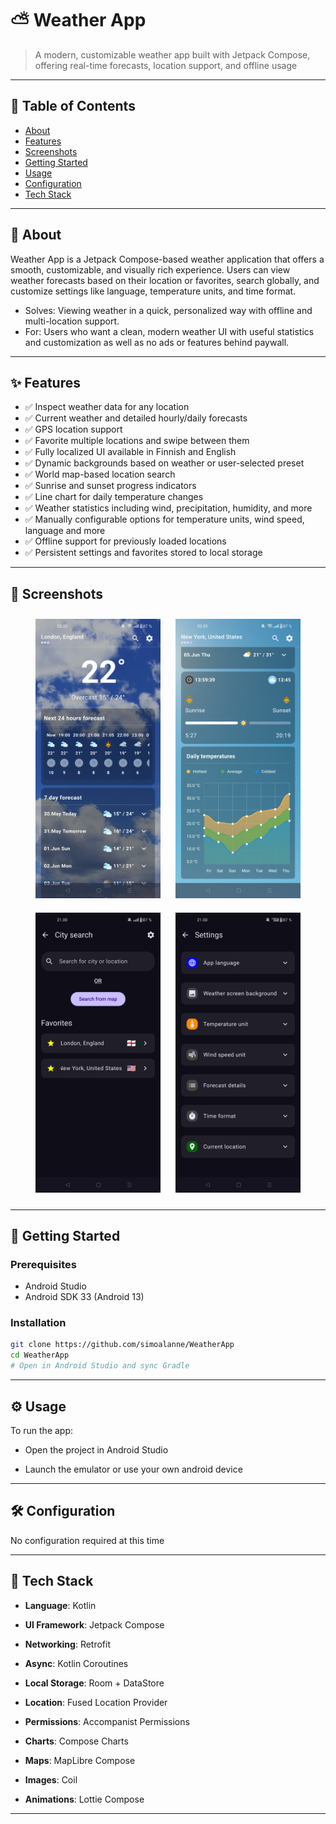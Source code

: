 # ⛅ Weather App

> A modern, customizable weather app built with Jetpack Compose, offering real-time forecasts, location support, and offline usage

---

## 🧠 Table of Contents

- [About](#about)
- [Features](#features)
- [Screenshots](#screenshots)
- [Getting Started](#getting-started)
- [Usage](#usage)
- [Configuration](#configuration)
- [Tech Stack](#tech-stack)

---

## 📖 About

Weather App is a Jetpack Compose-based weather application that offers a smooth, customizable, and visually rich experience. Users can view weather forecasts based on their location or favorites, search globally, and customize settings like language, temperature units, and time format.

- Solves: Viewing weather in a quick, personalized way with offline and multi-location support.
- For: Users who want a clean, modern weather UI with useful statistics and customization as well as no ads or features behind paywall.

---

## ✨ Features

- ✅ Inspect weather data for any location
- ✅ Current weather and detailed hourly/daily forecasts
- ✅ GPS location support
- ✅ Favorite multiple locations and swipe between them
- ✅ Fully localized UI available in Finnish and English
- ✅ Dynamic backgrounds based on weather or user-selected preset
- ✅ World map-based location search
- ✅ Sunrise and sunset progress indicators
- ✅ Line chart for daily temperature changes
- ✅ Weather statistics including wind, precipitation, humidity, and more
- ✅ Manually configurable options for temperature units, wind speed, language and more
- ✅ Offline support for previously loaded locations
- ✅ Persistent settings and favorites stored to local storage

---

## 📸 Screenshots

<div align="center">
  <img src="screenshots/Weather_Screen_1.png" width="200" alt="Weather Screen 1" style="margin: 10px;" />
  <img src="screenshots/Weather_Screen_2.png" width="200" alt="Weather Screen 2" style="margin: 10px;" />
  <img src="screenshots/Search_Screen.png" width="200" alt="Search Screen" style="margin: 10px;" />
  <img src="screenshots/Settings_Screen.png" width="200" alt="Settings Screen" style="margin: 10px;" />
</div>

---

## 🚀 Getting Started

### Prerequisites

- Android Studio
- Android SDK 33 (Android 13)

### Installation

```bash
git clone https://github.com/simoalanne/WeatherApp
cd WeatherApp
# Open in Android Studio and sync Gradle
```

---

## ⚙️ Usage
To run the app:

- Open the project in Android Studio

- Launch the emulator or use your own android device

---

## 🛠 Configuration

No configuration required at this time

---

## 🧰 Tech Stack

- **Language**: Kotlin  

- **UI Framework**: Jetpack Compose

- **Networking**: Retrofit 

- **Async**: Kotlin Coroutines

- **Local Storage**: Room + DataStore

- **Location**: Fused Location Provider

- **Permissions**: Accompanist Permissions

- **Charts**: Compose Charts

- **Maps**: MapLibre Compose

- **Images**: Coil

- **Animations**: Lottie Compose  

---
